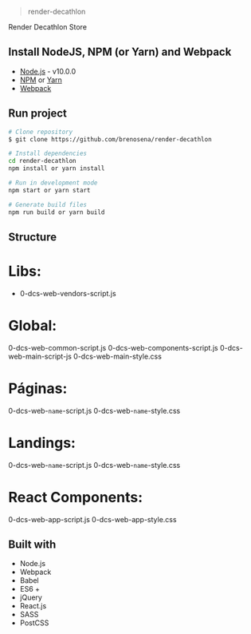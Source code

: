 > render-decathlon

Render Decathlon Store

## Install NodeJS, NPM (or Yarn) and Webpack

- [Node.js](https://nodejs.org/) - v10.0.0
- [NPM](https://www.npmjs.com/) or [Yarn](https://yarnpkg.com/)
- [Webpack](https://webpack.js.org/)

## Run project

```sh
# Clone repository
$ git clone https://github.com/brenosena/render-decathlon

# Install dependencies
cd render-decathlon
npm install or yarn install

# Run in development mode
npm start or yarn start

# Generate build files
npm run build or yarn build
```

## Structure

# Libs:

- 0-dcs-web-vendors-script.js

# Global:

0-dcs-web-common-script.js
0-dcs-web-components-script.js
0-dcs-web-main-script-js
0-dcs-web-main-style.css

# Páginas:

0-dcs-web-`name`-script.js
0-dcs-web-`name`-style.css

# Landings:

0-dcs-web-`name`-script.js
0-dcs-web-`name`-style.css

# React Components:

0-dcs-web-app-script.js
0-dcs-web-app-style.css

## Built with

- Node.js
- Webpack
- Babel
- ES6 +
- jQuery
- React.js
- SASS
- PostCSS